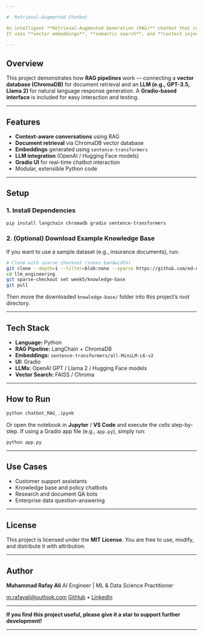 ```yaml
---

#  Retrieval-Augmented Chatbot

An intelligent **Retrieval-Augmented Generation (RAG)** chatbot that combines **Large Language Models (LLMs)** with **document retrieval** to deliver accurate, context-aware answers.
It uses **vector embeddings**, **semantic search**, and **context injection** to enhance chatbot responses with domain-specific knowledge.

---
```


##  Overview

This project demonstrates how **RAG pipelines** work — connecting a **vector database (ChromaDB)** for document retrieval and an **LLM (e.g., GPT-3.5, Llama 2)** for natural language response generation.
A **Gradio-based interface** is included for easy interaction and testing.

---

##  Features

*  **Context-aware conversations** using RAG
*  **Document retrieval** via ChromaDB vector database
*  **Embeddings** generated using `sentence-transformers`
*  **LLM integration** (OpenAI / Hugging Face models)
*  **Gradio UI** for real-time chatbot interaction
*  Modular, extensible Python code

---

##  Setup

### 1. Install Dependencies

```bash
pip install langchain chromadb gradio sentence-transformers
```

### 2. (Optional) Download Example Knowledge Base

If you want to use a sample dataset (e.g., insurance documents), run:

```bash
# Clone with sparse checkout (saves bandwidth)
git clone --depth=1 --filter=blob:none --sparse https://github.com/ed-donner/llm_engineering.git
cd llm_engineering
git sparse-checkout set week5/knowledge-base
git pull
```

Then move the downloaded `knowledge-base/` folder into this project’s root directory.

---

##  Tech Stack

* **Language:** Python
* **RAG Pipeline:** LangChain + ChromaDB
* **Embeddings:** `sentence-transformers/all-MiniLM-L6-v2`
* **UI:** Gradio
* **LLMs:** OpenAI GPT / Llama 2 / Hugging Face models
* **Vector Search:** FAISS / Chroma

---

##  How to Run

```bash
python chatbot_RAG_.ipynb
```

Or open the notebook in **Jupyter** / **VS Code** and execute the cells step-by-step.
If using a Gradio app file (e.g., `app.py`), simply run:

```bash
python app.py
```

---

##  Use Cases

* Customer support assistants
* Knowledge base and policy chatbots
* Research and document QA bots
* Enterprise data question-answering

---

##  License

This project is licensed under the **MIT License**.
You are free to use, modify, and distribute it with attribution.

---

##  Author

**Muhammad Rafay Ali**
AI Engineer | ML & Data Science Practitioner

 [m.rafayali@outlook.com](mailto:m.rafayali@outlook.com)
 [GitHub](https://github.com/m-rafayali) • [LinkedIn](https://linkedin.com/in/m-rafayali)

---

 **If you find this project useful, please give it a star to support further development!**

---

